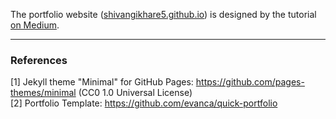 The portfolio website ([shivangikhare5.github.io](https://shivangikhare5.github.io/)) is designed by the tutorial [on Medium](https://medium.com/@evanca/set-up-your-portfolio-website-in-less-than-10-minutes-with-github-pages-d0efa8ff56fd).
___

### References

[1] Jekyll theme "Minimal" for GitHub Pages: https://github.com/pages-themes/minimal (CC0 1.0 Universal License) <br>
[2] Portfolio Template: https://github.com/evanca/quick-portfolio 
